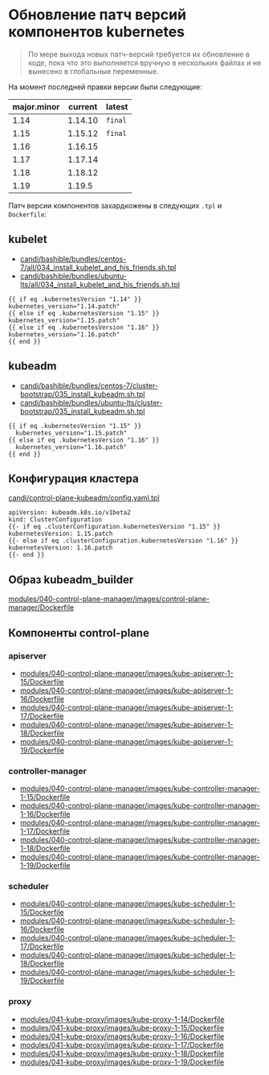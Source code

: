 # Обновление патч версий компонентов kubernetes

> По мере выхода новых патч-версий требуется их обновление в коде, пока что это выполняется вручную в нескольких файлах и не вынесено в глобальные переменные.

На момент последней правки версии были следующие:

| major.minor | current | latest |
| --- | --- | --- |
| 1.14 | 1.14.10 | `final` |
| 1.15 | 1.15.12 | `final` |
| 1.16 | 1.16.15 |         |
| 1.17 | 1.17.14 |         |
| 1.18 | 1.18.12 |         |
| 1.19 | 1.19.5  |         |

Патч версии компонентов захардкожены в следующих `.tpl` и `Dockerfile`:

## kubelet
- [candi/bashible/bundles/centos-7/all/034_install_kubelet_and_his_friends.sh.tpl](../../../candi/bashible/bundles/centos-7/all/034_install_kubelet_and_his_friends.sh.tpl)
- [candi/bashible/bundles/ubuntu-lts/all/034_install_kubelet_and_his_friends.sh.tpl](../../../candi/bashible/bundles/ubuntu-lts/all/034_install_kubelet_and_his_friends.sh.tpl)

```gotemplate
{{ if eq .kubernetesVersion "1.14" }}
kubernetes_version="1.14.patch"
{{ else if eq .kubernetesVersion "1.15" }}
kubernetes_version="1.15.patch"
{{ else if eq .kubernetesVersion "1.16" }}
kubernetes_version="1.16.patch"
{{ end }}
```

## kubeadm
- [candi/bashible/bundles/centos-7/cluster-bootstrap/035_install_kubeadm.sh.tpl](../../../candi/bashible/bundles/centos-7/cluster-bootstrap/035_install_kubeadm.sh.tpl)
- [candi/bashible/bundles/ubuntu-lts/cluster-bootstrap/035_install_kubeadm.sh.tpl](../../../candi/bashible/bundles/ubuntu-lts/cluster-bootstrap/035_install_kubeadm.sh.tpl)

```gotemplate
{{ if eq .kubernetesVersion "1.15" }}
  kubernetes_version="1.15.patch"
{{ else if eq .kubernetesVersion "1.16" }}
  kubernetes_version="1.16.patch"
{{ end }}
```

## Конфигурация кластера
[candi/control-plane-kubeadm/config.yaml.tpl](../../../candi/control-plane-kubeadm/config.yaml.tpl)
```gotemplate
apiVersion: kubeadm.k8s.io/v1beta2
kind: ClusterConfiguration
{{- if eq .clusterConfiguration.kubernetesVersion "1.15" }}
kubernetesVersion: 1.15.patch
{{- else if eq .clusterConfiguration.kubernetesVersion "1.16" }}
kubernetesVersion: 1.16.patch
{{- end }}
```
## Образ kubeadm_builder
[modules/040-control-plane-manager/images/control-plane-manager/Dockerfile](../../../modules/040-control-plane-manager/images/control-plane-manager/Dockerfile)

## Компоненты control-plane

### apiserver
- [modules/040-control-plane-manager/images/kube-apiserver-1-15/Dockerfile](../../../modules/040-control-plane-manager/images/kube-apiserver-1-15/Dockerfile)
- [modules/040-control-plane-manager/images/kube-apiserver-1-16/Dockerfile](../../../modules/040-control-plane-manager/images/kube-apiserver-1-16/Dockerfile)
- [modules/040-control-plane-manager/images/kube-apiserver-1-17/Dockerfile](../../../modules/040-control-plane-manager/images/kube-apiserver-1-17/Dockerfile)
- [modules/040-control-plane-manager/images/kube-apiserver-1-18/Dockerfile](../../../modules/040-control-plane-manager/images/kube-apiserver-1-18/Dockerfile)
- [modules/040-control-plane-manager/images/kube-apiserver-1-19/Dockerfile](../../../modules/040-control-plane-manager/images/kube-apiserver-1-19/Dockerfile)

### controller-manager
- [modules/040-control-plane-manager/images/kube-controller-manager-1-15/Dockerfile](../../../modules/040-control-plane-manager/images/kube-controller-manager-1-15/Dockerfile)
- [modules/040-control-plane-manager/images/kube-controller-manager-1-16/Dockerfile](../../../modules/040-control-plane-manager/images/kube-controller-manager-1-16/Dockerfile)
- [modules/040-control-plane-manager/images/kube-controller-manager-1-17/Dockerfile](../../../modules/040-control-plane-manager/images/kube-controller-manager-1-17/Dockerfile)
- [modules/040-control-plane-manager/images/kube-controller-manager-1-18/Dockerfile](../../../modules/040-control-plane-manager/images/kube-controller-manager-1-18/Dockerfile)
- [modules/040-control-plane-manager/images/kube-controller-manager-1-19/Dockerfile](../../../modules/040-control-plane-manager/images/kube-controller-manager-1-19/Dockerfile)

### scheduler
- [modules/040-control-plane-manager/images/kube-scheduler-1-15/Dockerfile](../../../modules/040-control-plane-manager/images/kube-scheduler-1-15/Dockerfile)
- [modules/040-control-plane-manager/images/kube-scheduler-1-16/Dockerfile](../../../modules/040-control-plane-manager/images/kube-scheduler-1-16/Dockerfile)
- [modules/040-control-plane-manager/images/kube-scheduler-1-17/Dockerfile](../../../modules/040-control-plane-manager/images/kube-scheduler-1-17/Dockerfile)
- [modules/040-control-plane-manager/images/kube-scheduler-1-18/Dockerfile](../../../modules/040-control-plane-manager/images/kube-scheduler-1-18/Dockerfile)
- [modules/040-control-plane-manager/images/kube-scheduler-1-19/Dockerfile](../../../modules/040-control-plane-manager/images/kube-scheduler-1-19/Dockerfile)

### proxy
- [modules/041-kube-proxy/images/kube-proxy-1-14/Dockerfile](../../../modules/041-kube-proxy/images/kube-proxy-1-14/Dockerfile)
- [modules/041-kube-proxy/images/kube-proxy-1-15/Dockerfile](../../../modules/041-kube-proxy/images/kube-proxy-1-15/Dockerfile)
- [modules/041-kube-proxy/images/kube-proxy-1-16/Dockerfile](../../../modules/041-kube-proxy/images/kube-proxy-1-16/Dockerfile)
- [modules/041-kube-proxy/images/kube-proxy-1-17/Dockerfile](../../../modules/041-kube-proxy/images/kube-proxy-1-17/Dockerfile)
- [modules/041-kube-proxy/images/kube-proxy-1-18/Dockerfile](../../../modules/041-kube-proxy/images/kube-proxy-1-18/Dockerfile)
- [modules/041-kube-proxy/images/kube-proxy-1-19/Dockerfile](../../../modules/041-kube-proxy/images/kube-proxy-1-19/Dockerfile)
